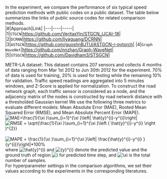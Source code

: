 In the experiment, we compare the performance of six typical speed prediction methods with public codes on a public dataset. The table below summarizes the links of public source codes for related comparison methods.<br>
|#|Approach|Link|
|---|----|-----|
|1|`STGCN`|https://github.com/VeritasYin/STGCN_IJCAI-18|
|2|`DCRNN`|https://github.com/liyaguang/DCRNN|
|3|`ASTGCN`|https://github.com/guoshnBJTU/ASTGCN-r-pytorch|
|4|`Graph WaveNet`|https://github.com/nnzhan/Graph-WaveNet|
|5|`STSGCN`|https://github.com/Davidham3/STSGCN| <br>

METR-LA dataset: This dataset contains 207 sensors and collects 4 months of data ranging from Mar 1st 2012 to Jun 30th 2012 for the experiment. 70% of data is used for training, 20% is used for testing while the remaining 10% for validation. Traffic speed readings are aggregated into 5 minutes windows, and Z-Score is applied for normalization. To construct the road network graph, each traffic sensor is considered as a node, and the adjacency matrix of the nodes is constructed by road network distance with a thresholded Gaussian kernel
We use the following three metrics to evaluate different models: Mean Absolute Error (MAE), Rooted Mean Squared Error (RMSE), and Mean Absolute Percent Error (MAPE).<br>
<img src="https://latex.codecogs.com/png.image?\dpi{110}&space;MAE=\frac{1}{\xi&space;}\sum_{i=1}^{\xi&space;}\left|&space;\hat{y}^{i}-y^{i}\right|" title="MAE=\frac{1}{\xi }\sum_{i=1}^{\xi }\left| \hat{y}^{i}-y^{i}\right|" />
&#8194;&#8194;&#8194;&#8194;&#8194;&#8194;&#8194;&#8194;&#8194;
<img src="https://latex.codecogs.com/png.image?\dpi{110}&space;RMSE&space;=&space;\sqrt{\frac{1}{\xi&space;}\sum_{i=1}^{\xi&space;}\left&space;(&space;\hat{y}^{i}-y^{i}&space;\right&space;)^{2}}" title="RMSE = \sqrt{\frac{1}{\xi }\sum_{i=1}^{\xi }\left ( \hat{y}^{i}-y^{i} \right )^{2}}" />
&#8194;&#8194;&#8194;&#8194;&#8194;&#8194;&#8194;&#8194;&#8194;
<img src="https://latex.codecogs.com/png.image?\dpi{110}&space;MAPE&space;=&space;\frac{1}{\xi&space;}\sum_{i=1}^{\xi&space;}\left|&space;\frac{\hat{y}^{i}-y^{i}&space;}{y^{i}}\right|*100%" title="MAPE = \frac{1}{\xi }\sum_{i=1}^{\xi }\left| \frac{\hat{y}^{i}-y^{i} }{y^{i}}\right|*100%" /><br>
where <img src="https://latex.codecogs.com/png.image?\dpi{110}&space;\hat{y}^{i}" title="\hat{y}^{i}" /> and <img src="https://latex.codecogs.com/png.image?\dpi{110}&space;{y}^{i}" title="{y}^{i}" /> denote the predicted value and the ground truth of region <img src="https://latex.codecogs.com/png.image?\dpi{110}&space;i" title="i" /> for predicted time step, and <img src="https://latex.codecogs.com/png.image?\dpi{110}&space;\xi&space;" title="\xi " /> is the total number of samples.<br>
For hyperparameter settings in the comparison algorithms, we set their values according to the experiments in the corresponding literatures.
